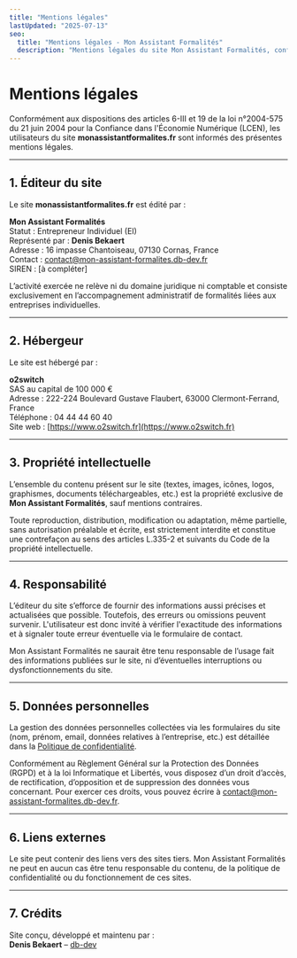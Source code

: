 ```yaml
---
title: "Mentions légales"
lastUpdated: "2025-07-13"
seo:
  title: "Mentions légales - Mon Assistant Formalités"
  description: "Mentions légales du site Mon Assistant Formalités, conformément à la législation française."
---
```


# Mentions légales

Conformément aux dispositions des articles 6-III et 19 de la loi n°2004-575 du 21 juin 2004 pour la Confiance dans l'Économie Numérique (LCEN), les utilisateurs du site **monassistantformalites.fr** sont informés des présentes mentions légales.

---

## 1. Éditeur du site

Le site **monassistantformalites.fr** est édité par :

**Mon Assistant Formalités**  
Statut : Entrepreneur Individuel (EI)  
Représenté par : **Denis Bekaert**  
Adresse : 16 impasse Chantoiseau, 07130 Cornas, France  
Contact : [contact@mon-assistant-formalites.db-dev.fr](mailto:contact@mon-assistant-formalites.db-dev.fr)  
SIREN : [à compléter]

L’activité exercée ne relève ni du domaine juridique ni comptable et consiste exclusivement en l’accompagnement administratif de formalités liées aux entreprises individuelles.

---

## 2. Hébergeur

Le site est hébergé par :

**o2switch**  
SAS au capital de 100 000 €  
Adresse : 222-224 Boulevard Gustave Flaubert, 63000 Clermont-Ferrand, France  
Téléphone : 04 44 44 60 40  
Site web : [https://www.o2switch.fr](https://www.o2switch.fr)

---

## 3. Propriété intellectuelle

L’ensemble du contenu présent sur le site (textes, images, icônes, logos, graphismes, documents téléchargeables, etc.) est la propriété exclusive de **Mon Assistant Formalités**, sauf mentions contraires.

Toute reproduction, distribution, modification ou adaptation, même partielle, sans autorisation préalable et écrite, est strictement interdite et constitue une contrefaçon au sens des articles L.335-2 et suivants du Code de la propriété intellectuelle.

---

## 4. Responsabilité

L’éditeur du site s’efforce de fournir des informations aussi précises et actualisées que possible. Toutefois, des erreurs ou omissions peuvent survenir. L'utilisateur est donc invité à vérifier l'exactitude des informations et à signaler toute erreur éventuelle via le formulaire de contact.

Mon Assistant Formalités ne saurait être tenu responsable de l’usage fait des informations publiées sur le site, ni d’éventuelles interruptions ou dysfonctionnements du site.

---

## 5. Données personnelles

La gestion des données personnelles collectées via les formulaires du site (nom, prénom, email, données relatives à l’entreprise, etc.) est détaillée dans la [Politique de confidentialité](/legal/privacy-policy).

Conformément au Règlement Général sur la Protection des Données (RGPD) et à la loi Informatique et Libertés, vous disposez d’un droit d’accès, de rectification, d’opposition et de suppression des données vous concernant. Pour exercer ces droits, vous pouvez écrire à [contact@mon-assistant-formalites.db-dev.fr](mailto:contact@mon-assistant-formalites.db-dev.fr).

---

## 6. Liens externes

Le site peut contenir des liens vers des sites tiers. Mon Assistant Formalités ne peut en aucun cas être tenu responsable du contenu, de la politique de confidentialité ou du fonctionnement de ces sites.

---

## 7. Crédits

Site conçu, développé et maintenu par :  
**Denis Bekaert** – [db-dev](https://portfolio.db-dev.fr)
